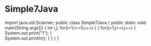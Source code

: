 # Simple7Java
 import java.util.Scanner;
public class Simple7Java
{
public static void main(String args[])
{
int i,j;
for(i=1;i<=5;i++)
{
{
for(j=1;j<=i;j++)
{
    System.out.print("1");
}  
   System.out.println();
}
}
}
}
    


